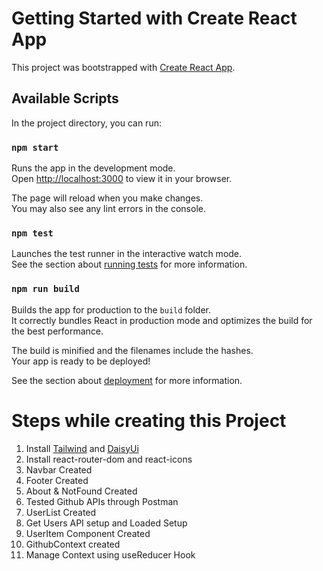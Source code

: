 # Getting Started with Create React App

This project was bootstrapped with [Create React App](https://github.com/facebook/create-react-app).

## Available Scripts

In the project directory, you can run:

### `npm start`

Runs the app in the development mode.\
Open [http://localhost:3000](http://localhost:3000) to view it in your browser.

The page will reload when you make changes.\
You may also see any lint errors in the console.

### `npm test`

Launches the test runner in the interactive watch mode.\
See the section about [running tests](https://facebook.github.io/create-react-app/docs/running-tests) for more information.

### `npm run build`

Builds the app for production to the `build` folder.\
It correctly bundles React in production mode and optimizes the build for the best performance.

The build is minified and the filenames include the hashes.\
Your app is ready to be deployed!

See the section about [deployment](https://facebook.github.io/create-react-app/docs/deployment) for more information.

# Steps while creating this Project

1. Install [Tailwind](https://tailwindcss.com/docs/guides/create-react-app) and [DaisyUi](https://daisyui.com/)
2. Install react-router-dom and react-icons
3. Navbar Created
4. Footer Created
5. About & NotFound Created
6. Tested Github APIs through Postman
7. UserList Created
8. Get Users API setup and Loaded Setup
9. UserItem Component Created
10. GithubContext created
11. Manage Context using useReducer Hook
